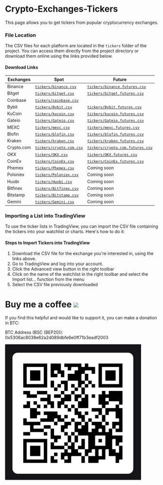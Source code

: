 # Crypto-Exchanges-Tickers
This page allows you to get tickers from popular cryptocurrency exchanges.

### File Location

The CSV files for each platform are located in the `tickers` folder of the project. You can access them directly from the project directory or download them online using the links provided below.

#### Download Links

| Exchanges    | Spot | Future |
|--------------|------|-------|
| Binance      | [`tickers/binance.csv`](https://github.com/CryptowChris/Crypto-Exchanges-Tickers/blob/main/tickers/Binance.csv)   | [`tickers/binance.futures.csv`](https://github.com/CryptowChris/Crypto-Exchanges-Tickers/blob/main/tickers/Binance.futures.csv)      |
| Bitget       | [`tickers/bitget.csv`](https://github.com/CryptowChris/Crypto-Exchanges-Tickers/blob/main/tickers/Bitget.csv)   | [`tickers/bitget.futures.csv`](https://github.com/CryptowChris/Crypto-Exchanges-Tickers/blob/main/tickers/Bitget.futures.csv)      |
| Coinbase     | [`tickers/coinbase.csv`](https://github.com/CryptowChris/Crypto-Exchanges-Tickers/blob/main/tickers/Coinbase.csv)   |       |
| Bybit        | [`tickers/Bybit.csv`](https://github.com/CryptowChris/Crypto-Exchanges-Tickers/blob/main/tickers/Bybit.csv)  | [`tickers/Bybit.futures.csv`](https://github.com/CryptowChris/Crypto-Exchanges-Tickers/blob/main/tickers/Bybit.futures.csv)      |
| KuCoin       | [`tickers/kucoin.csv`](https://github.com/CryptowChris/Crypto-Exchanges-Tickers/blob/main/tickers/Kucoin.csv)   | [`tickers/kucoin.futures.csv`](https://github.com/CryptowChris/Crypto-Exchanges-Tickers/blob/main/tickers/Kucoin.futures.csv)      |
| Gateio       | [`tickers/Gateio.csv`](https://github.com/CryptowChris/Crypto-Exchanges-Tickers/blob/main/tickers/Gateio.csv)   | [`tickers/Gateio.futures.csv`](https://github.com/CryptowChris/Crypto-Exchanges-Tickers/blob/main/tickers/Gatei.futureso.csv)      |
| MEXC         | [`tickers/mexc.csv`](https://github.com/CryptowChris/Crypto-Exchanges-Tickers/blob/main/tickers/Mexc.csv)   | [`tickers/mexc.futures.csv`](https://github.com/CryptowChris/Crypto-Exchanges-Tickers/blob/main/tickers/Mexc.futures.csv)      |
| Blofin       | [`tickers/blofin.csv`](https://github.com/CryptowChris/Crypto-Exchanges-Tickers/blob/main/tickers/BloFin.csv)   | [`tickers/blofin.futures.csv`](https://github.com/CryptowChris/Crypto-Exchanges-Tickers/blob/main/tickers/BloFin.futures.csv)      |
| Kraken       | [`tickers/kraken.csv`](https://github.com/CryptowChris/Crypto-Exchanges-Tickers/blob/main/tickers/Kraken.csv)   | [`tickers/kraken.futures.csv`](https://github.com/CryptowChris/Crypto-Exchanges-Tickers/blob/main/tickers/Kraken.futures.csv)      |
| Crypto.com   | [`tickers/crypto.com.csv`](https://github.com/CryptowChris/Crypto-Exchanges-Tickers/blob/main/tickers/Crypto.com.csv)   | [`tickers/crypto.com.futures.csv`](https://github.com/CryptowChris/Crypto-Exchanges-Tickers/blob/main/tickers/Crypto.com.futures.csv)      |
| OKX          | [`tickers/OKX.csv`](https://github.com/CryptowChris/Crypto-Exchanges-Tickers/blob/main/tickers/OKX.csv)   | [`tickers/OKX.futures.csv`](https://github.com/CryptowChris/Crypto-Exchanges-Tickers/blob/main/tickers/OKX.futures.csv)      |
| CoinEx       | [`tickers/CoinEx.csv`](https://github.com/CryptowChris/Crypto-Exchanges-Tickers/blob/main/tickers/CoinEx.csv)   | [`tickers/CoinEx.futures.csv`](https://github.com/CryptowChris/Crypto-Exchanges-Tickers/blob/main/tickers/CoinEx.futures.csv)      |
| Phemex       | [`tickers/Phemex.csv`](https://github.com/CryptowChris/Crypto-Exchanges-Tickers/blob/main/tickers/Phemex.csv)   | Coming soon      |
| Poloniex       | [`tickers/Poloniex.csv`](https://github.com/CryptowChris/Crypto-Exchanges-Tickers/blob/main/tickers/Poloniex.csv)   | Coming soon      |
| Huobi       | [`tickers/Huobi.csv`](https://github.com/CryptowChris/Crypto-Exchanges-Tickers/blob/main/tickers/Huobi.csv)   | Coming soon      |
| Bitfinex       | [`tickers/Bitfinex.csv`](https://github.com/CryptowChris/Crypto-Exchanges-Tickers/blob/main/tickers/Bitfinex.csv)   | Coming soon      |
| Bitstamp       | [`tickers/Bitstamp.csv`](https://github.com/CryptowChris/Crypto-Exchanges-Tickers/blob/main/tickers/Bitstamp.csv)   | Coming soon      |
| Gemini       | [`tickers/Gemini.csv`](https://github.com/CryptowChris/Crypto-Exchanges-Tickers/blob/main/tickers/Gemini.csv)   | Coming soon      |

### Importing a List into TradingView

To use the ticker lists in TradingView, you can import the CSV file containing the tickers into your watchlist or charts. Here's how to do it:

#### Steps to Import Tickers into TradingView

1. Download the CSV file for the exchange you're interested in, using the links above.
2. Go to TradingView and log into your account.
3. Click the Advanced view button in the right toolbar
4. Click on the name of the watchlist in the right toolbar and select the Import list… function from the menu
5. Select the CSV file previously downloaded
   
# Buy me a coffee <img src="https://toppng.com/uploads/preview/bitcoin-png-bitcoin-logo-transparent-background-11562933997uxok6gcqjp.png" width="32">

If you find this helpful and would like to support it, you can make a donation in BTC:

BTC Address (BSC (BEP20)): 0x5306ac8038e62a2d089dbfe6e0ff71b3eadf2003

![BTCQrCode](https://github.com/CryptowChris/Crypto-Exchanges-Tickers/blob/main/BtcQrCode.png)
